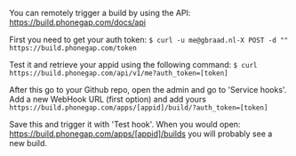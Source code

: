 ---
---

You can remotely trigger a build by using the API: https://build.phonegap.com/docs/api

First you need to get your auth token:
`$ curl -u me@gbraad.nl-X POST -d "" https://build.phonegap.com/token
`

Test it and retrieve your appid using the following command:
`$ curl https://build.phonegap.com/api/v1/me?auth_token=[token]
`

After this go to your Github repo, open the admin and go to 'Service hooks'. Add a new WebHook URL (first option) and add yours 
`https://build.phonegap.com/apps/[appid]/build/?auth_token=[token]
`

Save this and trigger it with 'Test hook'. When you would open: https://build.phonegap.com/apps/[appid]/builds you will probably see a new build.

